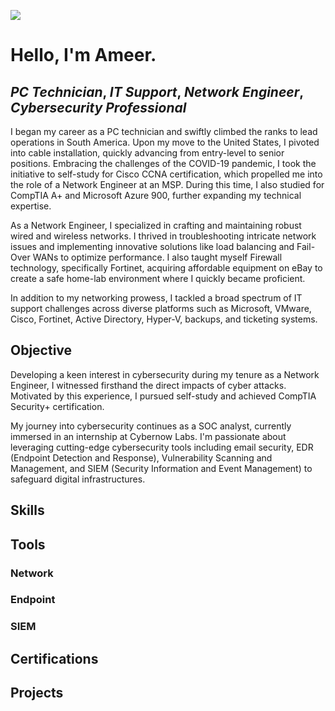 <a href="https://www.linkedin.com/in/ameer-r-406958205/"><img src="https://img.shields.io/badge/-LinkedIn-0072b1?&style=for-the-badge&logo=linkedin&logoColor=white" /></a>

# Hello, I'm Ameer.
## *PC Technician*, *IT Support*, *Network Engineer*, *Cybersecurity Professional*

I began my career as a PC technician and swiftly climbed the ranks to lead operations in South America. Upon my move to the United States, I pivoted into cable installation, quickly advancing from entry-level to senior positions. Embracing the challenges of the COVID-19 pandemic, I took the initiative to self-study for Cisco CCNA certification, which propelled me into the role of a Network Engineer at an MSP. During this time, I also studied for CompTIA A+ and Microsoft Azure 900, further expanding my technical expertise.

As a Network Engineer, I specialized in crafting and maintaining robust wired and wireless networks. I thrived in troubleshooting intricate network issues and implementing innovative solutions like load balancing and Fail-Over WANs to optimize performance. I also taught myself Firewall technology, specifically Fortinet, acquiring affordable equipment on eBay to create a safe home-lab environment where I quickly became proficient.

In addition to my networking prowess, I tackled a broad spectrum of IT support challenges across diverse platforms such as Microsoft, VMware, Cisco, Fortinet, Active Directory, Hyper-V, backups, and ticketing systems.


## Objective
Developing a keen interest in cybersecurity during my tenure as a Network Engineer, I witnessed firsthand the direct impacts of cyber attacks. Motivated by this experience, I pursued self-study and achieved CompTIA Security+ certification.

My journey into cybersecurity continues as a SOC analyst, currently immersed in an internship at Cybernow Labs. I'm passionate about leveraging cutting-edge cybersecurity tools including email security, EDR (Endpoint Detection and Response), Vulnerability Scanning and Management, and SIEM (Security Information and Event Management) to safeguard digital infrastructures.

## Skills


## Tools

### Network

### Endpoint

### SIEM

## Certifications

## Projects

